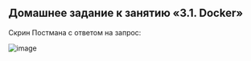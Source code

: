 ## Домашнее задание к занятию «3.1. Docker»
Скрин Постмана с ответом на запрос:

![image](https://github.com/vysavely/JQA-26-Docker/assets/130082977/3fdc917e-9767-4dc5-9077-2c2c6d50cdec)
